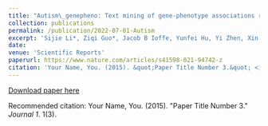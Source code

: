 ```yaml
---
title: "Autism\_genepheno: Text mining of gene-phenotype associations reveals new phenotypic profiles of autism-associated genes"
collection: publications
permalink: /publication/2022-07-01-Autism
excerpt: 'Sijie Li*, Ziqi Guo*, Jacob B Ioffe, Yunfei Hu, Yi Zhen, Xin Zhou'
date: 
venue: 'Scientific Reports'
paperurl: https://www.nature.com/articles/s41598-021-94742-z
citation: 'Your Name, You. (2015). &quot;Paper Title Number 3.&quot; <i>Journal 1</i>. 1(3).'
---
```



[Download paper here]()

Recommended citation: Your Name, You. (2015). "Paper Title Number 3." <i>Journal 1</i>. 1(3).